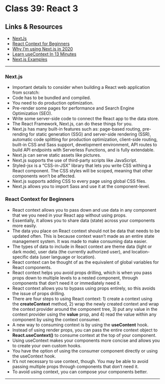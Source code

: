 # Class 39: React 3

## Links & Resources

- [NextJs](https://nextjs.org/learn/basics/getting-started)
- [React Context for Beginners](https://www.freecodecamp.org/news/react-context-for-beginners/)
- [Why I’m using Next.js in 2020](https://www.youtube.com/watch?v=rtgbaKBhdkk)
- [Learn useContext In 13 Minutes](https://www.youtube.com/watch?v=5LrDIWkK_Bc)
- [Next.js Examples](https://github.com/vercel/next.js/tree/canary/examples)

<hr>

### Next.js

- Important details to consider when building a React web application from scratch:  
- Code has to be bundled and compiled.  
- You need to do production optimization.  
- Pre-render some pages for performance and Search Engine Optimization (SEO).  
- Write some server-side code to connect the React app to the data store.  
- The React Framework, Next.js, can do these things for you.  
- Next.js has many built-in features such as: page-based routing, pre-rending for static generation (SSG) and server-side rendering (SSR), automatic code splitting for production optimization, client-side routing, built-in CSS and Sass support, development environment, API routes to build API endpoints with Serverless Functions, and is fully extendable.  
- Next.js can serve static assets like pictures.  
- Next.js supports the use of third-party scripts like JavaScript.  
- Styled-jsx is a “CSS-in-JSX” library that lets you write CSS withing a React component. The CSS styles will be scoped, meaning that other components won’t be affected.  
- Next.js supports adding CSS to every page using global CSS files.  
- Next.js allows you to import Sass and use it at the component-level.  

### React Context for Beginners

- React context allows you to pass down and use data in any component that we you need in your React app without using props.  
- Essentially, it allows you to share data (state) across your components more easily.  
- The data you place on React context should not be data that needs to be updated often. This is because context wasn’t made as an entire state management system. It was made to make consuming data easier.  
- The types of data to include in React context are theme data (light or dark mode), user data (the currently authorized user), and location-specific data (user language or location).  
- React context can be thought of as the equivalent of global variables for React components.  
- React context helps you avoid props drilling, which is when you pass props down to multiple levels to a nested component, through components that don’t need it or immediately need it.  
- React context allows you to bypass using props entirely, so this avoids the issue of props drilling.  
- There are four steps to using React context: 1) create a context using the **createContext** method, 2) wrap the newly created context and wrap the context provider around the component tree, 3) put any value in the context provider using the **value** prop, and 4) read the value within any component by using the context consumer.  
- A new way to consuming context is by using the **useContent** hook.  
- Instead of using render props, you can pass the entire context object to **React.useContext()** to consume context at the top of your component.  
- Using useContext makes your components more concise and allows you to create your own custom hooks.  
- You have the option of using the consumer component directly or using the useContext hook.  
- It’s not necessary to use context, though. You may be able to avoid passing multiple props through components that don’t need it.  
- To avoid using context, you can compose your components better.

<hr>
